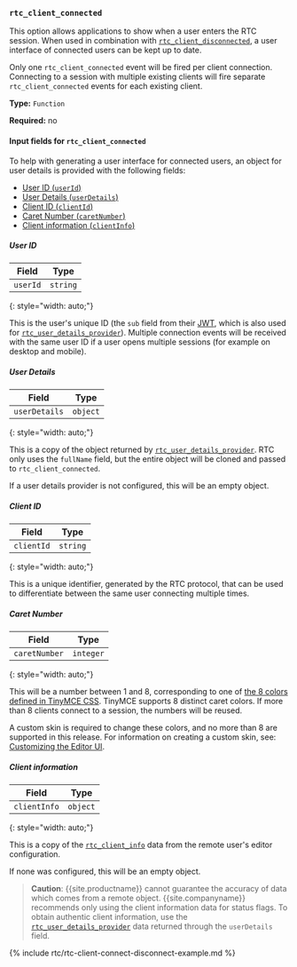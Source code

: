 ### `rtc_client_connected`

This option allows applications to show when a user enters the RTC session. When used in combination with [`rtc_client_disconnected`](#rtc_client_disconnected), a user interface of connected users can be kept up to date.

Only one `rtc_client_connected` event will be fired per client connection. Connecting to a session with multiple existing clients will fire separate `rtc_client_connected` events for each existing client.

**Type:** `Function`

**Required:** no

#### Input fields for `rtc_client_connected`

To help with generating a user interface for connected users, an object for user details is provided with the following fields:

- [User ID (`userId`)](#userid)
- [User Details (`userDetails`)](#userdetails)
- [Client ID (`clientId`)](#clientid)
- [Caret Number (`caretNumber`)](#caretnumber)
- [Client information (`clientInfo`)](#clientinformation)

##### User ID

| Field | Type |
|-------|:----:|
| `userId` | `string` |
{: style="width: auto;"}

This is the user's unique ID (the `sub` field from their [JWT](({{site.baseurl}}/rtc/jwt-authentication/)), which is also used for [`rtc_user_details_provider`](#rtc_user_details_provider)). Multiple connection events will be received with the same user ID if a user opens multiple sessions (for example on desktop and mobile).

##### User Details

| Field | Type |
|-------|:----:|
| `userDetails` | `object` |
{: style="width: auto;"}

This is a copy of the object returned by [`rtc_user_details_provider`](#rtc_user_details_provider). RTC only uses the `fullName` field, but the entire object will be cloned and passed to `rtc_client_connected`.

If a user details provider is not configured, this will be an empty object.

##### Client ID

| Field | Type |
|-------|:----:|
| `clientId` | `string` |
{: style="width: auto;"}

This is a unique identifier, generated by the RTC protocol, that can be used to differentiate between the same user connecting multiple times.

##### Caret Number

| Field | Type |
|-------|:----:|
| `caretNumber` | `integer` |
{: style="width: auto;"}

This will be a number between 1 and 8, corresponding to one of [the 8 colors defined in TinyMCE CSS](https://github.com/tinymce/tinymce/blob/master/modules/oxide/src/less/theme/content/rtc/rtc.less#L1-L8). TinyMCE supports 8 distinct caret colors. If more than 8 clients connect to a session, the numbers will be reused.

A custom skin is required to change these colors, and no more than 8 are supported in this release. For information on creating a custom skin, see: [Customizing the Editor UI]({{site.baseurl}}/general-configuration-guide/customize-ui/).

##### Client information

| Field | Type |
|-------|:----:|
| `clientInfo` | `object` |
{: style="width: auto;"}

This is a copy of the [`rtc_client_info`](#rtc_client_info) data from the remote user's editor configuration.

If none was configured, this will be an empty object.

> **Caution**: {{site.productname}} cannot guarantee the accuracy of data which comes from a remote object. {{site.companyname}} recommends only using the client information data for status flags. To obtain authentic client information, use the [`rtc_user_details_provider`](#rtc_user_details_provider) data returned through the `userDetails` field.

{% include rtc/rtc-client-connect-disconnect-example.md %}